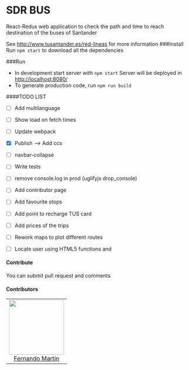 # SDR BUS

React-Redux web application to check the path and time to reach destination of the buses of Santander

See http://www.tusantander.es/red-lineas for more information
###Install
Run ```npm start``` to download all the dependencies 
 
###Run
* In development start server with ```npm start``` Server will be deployed in [http://localhost:8080/](http://localhost:8080/) 
* To generate production code, run  ```npm run build```

####TODO LIST
- [ ] Add multilanguage 
- [ ] Show load on fetch times
- [ ] Update webpack
- [X] Publish --> Add ccs
- [ ] navbar-collapse
- [ ] Write tests
- [ ] remove console.log in prod (uglifyjs drop_console)
- [ ] Add contributor page
- [ ] Add favourite stops
- [ ] Add point to recharge TUS card
- [ ] Add prices of the trips
- [ ] Rework maps to plot different routes  
- [ ] Locate user using HTML5 functions and


#### Contribute

You can submit pull request and comments


#### Contributors


<table>
  <tbody>
    <tr>
      <td align="center">
        <img width="150" height="150"
        src="https://avatars1.githubusercontent.com/u/4624133?s=460&v=4">
        </br>
        <a href="https://github.com/Salec">Fernando Martín</a>
      </td>
    </tr>
  <tbody>
</table>